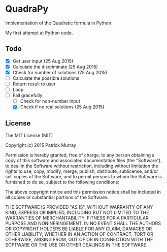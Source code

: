 # QuadraPy
Implementation of the Quadratic formula in Python  

My first attempt at Python code.

## Todo
- [X] Get user input (25 Aug 2015)
- [X] Calculate the discriminate (25 Aug 2015)
- [X] Check for number of solutions (25 Aug 2015)
- [ ] Calculate the possible solutions
- [ ] Return result to user
- [ ] Loop
- [ ] Fail gracefully
  - [ ] Check for non-number input 
  - [X] Check if no real solutions (25 Aug 2015)

## License

The MIT License (MIT)

Copyright (c) 2015 Patrick Murray

Permission is hereby granted, free of charge, to any person obtaining a copy
of this software and associated documentation files (the "Software"), to deal
in the Software without restriction, including without limitation the rights
to use, copy, modify, merge, publish, distribute, sublicense, and/or sell
copies of the Software, and to permit persons to whom the Software is
furnished to do so, subject to the following conditions:

The above copyright notice and this permission notice shall be included in all
copies or substantial portions of the Software.

THE SOFTWARE IS PROVIDED "AS IS", WITHOUT WARRANTY OF ANY KIND, EXPRESS OR
IMPLIED, INCLUDING BUT NOT LIMITED TO THE WARRANTIES OF MERCHANTABILITY,
FITNESS FOR A PARTICULAR PURPOSE AND NONINFRINGEMENT. IN NO EVENT SHALL THE
AUTHORS OR COPYRIGHT HOLDERS BE LIABLE FOR ANY CLAIM, DAMAGES OR OTHER
LIABILITY, WHETHER IN AN ACTION OF CONTRACT, TORT OR OTHERWISE, ARISING FROM,
OUT OF OR IN CONNECTION WITH THE SOFTWARE OR THE USE OR OTHER DEALINGS IN THE
SOFTWARE.
